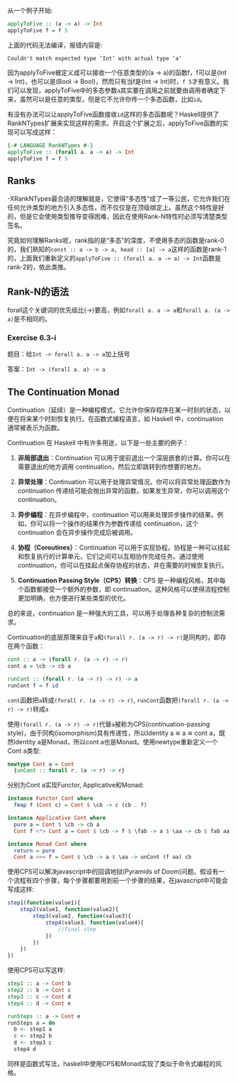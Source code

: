 从一个例子开始:
```haskell
applyToFive :: (a -> a) -> Int
applyToFive f = f 5
```
上面的代码无法编译，报错内容是:
```
Couldn't match expected type ‘Int’ with actual type ‘a’
```
因为applyToFive被定义成可以接收一个任意类型的(a -> a)的函数f，f可以是(Int -> Int)，也可以是(Bool -> Bool)，然而只有当f是(Int -> Int)时，`f 5`才有意义。我们可以发现，applyToFive中的多态参数`a`其实要在调用之前就要由调用者确定下来，虽然可以是任意的类型，但是它不允许你传一个多态函数，比如`id`。


有没有办法可以让applyToFive函数接收`id`这样的多态函数呢？Haskell提供了RankNTypes扩展来实现这样的需求。开启这个扩展之后，applyToFive函数的实现可以写成这样：
```haskell
{-# LANGUAGE RankNTypes #-}
applyToFive :: (forall a. a -> a) -> Int
applyToFive f = f 5
```

## Ranks
-XRankNTypes最合适的理解就是，它使得“多态性”成了一等公民，它允许我们在任何允许类型的地方引入多态性，而不仅仅是在顶级绑定上。虽然这个特性是好的，但是它会使用类型推导变得困难，因此在使用Rank-N特性时必须写清楚类型签名。


究竟如何理解Ranks呢，rank指的是“多态”的深度，不使用多态的函数是rank-0的，我们熟知的`const :: a -> b -> a, head :: [a] -> a`这样的函数是rank-1的，上面我们重新定义的`applyToFive :: (forall a. a -> a) -> Int`函数是rank-2的，依此类推。

## Rank-N的语法
forall这个关键词的优先级比(->)要高，例如`forall a. a -> a`和`forall a. (a -> a)`是不相同的。

### Exercise 6.3-i
题目：给`Int -> forall a. a -> a`加上括号 

答案：`Int -> (forall a. a) -> a`


## The Continuation Monad
Continuation（延续）是一种编程模式，它允许你保存程序在某一时刻的状态，以便在将来某个时刻恢复执行。在函数式编程语言，如 Haskell 中，continuation 通常被表示为函数。

Continuation 在 Haskell 中有许多用途，以下是一些主要的例子：

1. **非局部退出**：Continuation 可以用于提前退出一个深层嵌套的计算。你可以在需要退出的地方调用 continuation，然后立即跳转到你想要的地方。

2. **异常处理**：Continuation 可以用于处理异常情况。你可以将异常处理函数作为 continuation 传递给可能会抛出异常的函数。如果发生异常，你可以调用这个 continuation。

3. **异步编程**：在异步编程中，continuation 可以用来处理异步操作的结果。例如，你可以将一个操作的结果作为参数传递给 continuation，这个 continuation 会在异步操作完成后被调用。

4. **协程（Coroutines）**：Continuation 可以用于实现协程。协程是一种可以挂起和恢复执行的计算单元，它们之间可以互相协作完成任务。通过使用 continuation，你可以在挂起点保存协程的状态，并在需要的时候恢复执行。

5. **Continuation Passing Style（CPS）转换**：CPS 是一种编程风格，其中每个函数都接受一个额外的参数，即 continuation。这种风格可以使得流程控制更加明确，也方便进行某些类型的优化。

总的来说，continuation 是一种强大的工具，可以用于处理各种复杂的控制流需求。



Continuation的底层原理来自于`a`和`(forall r. (a -> r) -> r)`是同构的，即存在两个函数：
```haskell
cont :: a -> (forall r. (a -> r) -> r)
cont a = \cb -> cb a

runCont :: (forall r. (a -> r) -> r) -> a
runCont f = f id
```
`cont`函数把`a`转成`(forall r. (a -> r) -> r)`, `runCont`函数把`(forall r. (a -> r) -> r)`转成`a`


使用`(forall r. (a -> r) -> r)`代替`a`被称为CPS(continuation-passing style)，由于同构(isomorphism)具有传递性，所以Identity a $\cong$ a $\cong$ cont a，既然Identity a是Monad，所以cont a也是Monad。使用newtype重新定义一个Cont a类型:
```haskell
newtype Cont a = Cont
  {unCont :: forall r. (a -> r) -> r}
```
分别为Cont a实现Functor, Applicative和Monad:
```haskell
instance Functor Cont where
  fmap f (Cont c) = Cont $ \cb -> c (cb . f)

instance Applicative Cont where
  pure a = Cont $ \cb -> cb a
  Cont f <*> Cont a = Cont $ \cb -> f $ \fab -> a $ \aa -> cb $ fab aa

instance Monad Cont where
  return = pure
  Cont a >>= f = Cont $ \cb -> a $ \aa -> unCont (f aa) cb

```
使用CPS可以解决javascript中的回调地狱(Pyramids of Doom)问题。假设有一个流程有四个步骤，每个步骤都要用到前一个步骤的结果，在javascript中可能会写成这样:
```javascript
step1(function(value1){
    step2(value1, function(value2){
        step3(value2, function(value3){
            step4(value3, function(value4){
                //final step
            })
        })
    })
})
```
使用CPS可以写这样:
```haskell
step1 :: a -> Cont b
step2 :: b -> Cont c
step3 :: c -> Cont d
step4 :: d -> Cont e

runSteps :: a -> Cont e
runSteps a = do
  b <- step1 a
  c <- step2 b
  d <- step3 c
  step4 d
```
同样是函数式写法，haskell中使用CPS和Monad实现了类似于命令式编程的风格。
